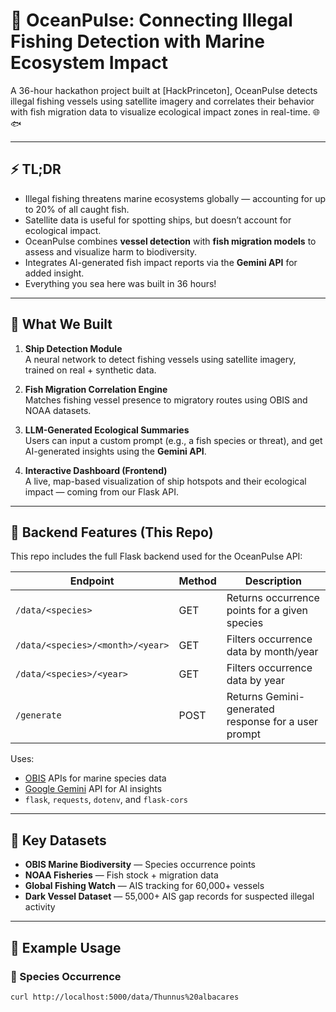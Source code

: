 # 🌊 OceanPulse: Connecting Illegal Fishing Detection with Marine Ecosystem Impact

A 36-hour hackathon project built at [HackPrinceton], OceanPulse detects illegal fishing vessels using satellite imagery and correlates their behavior with fish migration data to visualize ecological impact zones in real-time. 🌐🐟

---

## ⚡ TL;DR

- Illegal fishing threatens marine ecosystems globally — accounting for up to 20% of all caught fish.
- Satellite data is useful for spotting ships, but doesn’t account for ecological impact.
- OceanPulse combines **vessel detection** with **fish migration models** to assess and visualize harm to biodiversity.
- Integrates AI-generated fish impact reports via the **Gemini API** for added insight.
- Everything you sea here was built in 36 hours!

---

## 🧠 What We Built

1. **Ship Detection Module**  
   A neural network to detect fishing vessels using satellite imagery, trained on real + synthetic data.

2. **Fish Migration Correlation Engine**  
   Matches fishing vessel presence to migratory routes using OBIS and NOAA datasets.

3. **LLM-Generated Ecological Summaries**  
   Users can input a custom prompt (e.g., a fish species or threat), and get AI-generated insights using the **Gemini API**.

4. **Interactive Dashboard (Frontend)**  
   A live, map-based visualization of ship hotspots and their ecological impact — coming from our Flask API.

---

## 🔧 Backend Features (This Repo)

This repo includes the full Flask backend used for the OceanPulse API:

| Endpoint                          | Method | Description                                              |
|----------------------------------|--------|----------------------------------------------------------|
| `/data/<species>`                | GET    | Returns occurrence points for a given species            |
| `/data/<species>/<month>/<year>`| GET    | Filters occurrence data by month/year                    |
| `/data/<species>/<year>`        | GET    | Filters occurrence data by year                          |
| `/generate`                      | POST   | Returns Gemini-generated response for a user prompt      |

Uses:
- [OBIS](https://obis.org) APIs for marine species data
- [Google Gemini](https://deepmind.google/technologies/gemini/) API for AI insights
- `flask`, `requests`, `dotenv`, and `flask-cors`

---

## 📡 Key Datasets

- **OBIS Marine Biodiversity** — Species occurrence points
- **NOAA Fisheries** — Fish stock + migration data
- **Global Fishing Watch** — AIS tracking for 60,000+ vessels
- **Dark Vessel Dataset** — 55,000+ AIS gap records for suspected illegal activity

---

## 🔬 Example Usage

### 🔎 Species Occurrence
```bash
curl http://localhost:5000/data/Thunnus%20albacares
